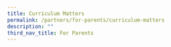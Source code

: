```yaml
---
title: Curriculum Matters
permalink: /partners/for-parents/curriculum-matters
description: ""
third_nav_title: For Parents
---
```




